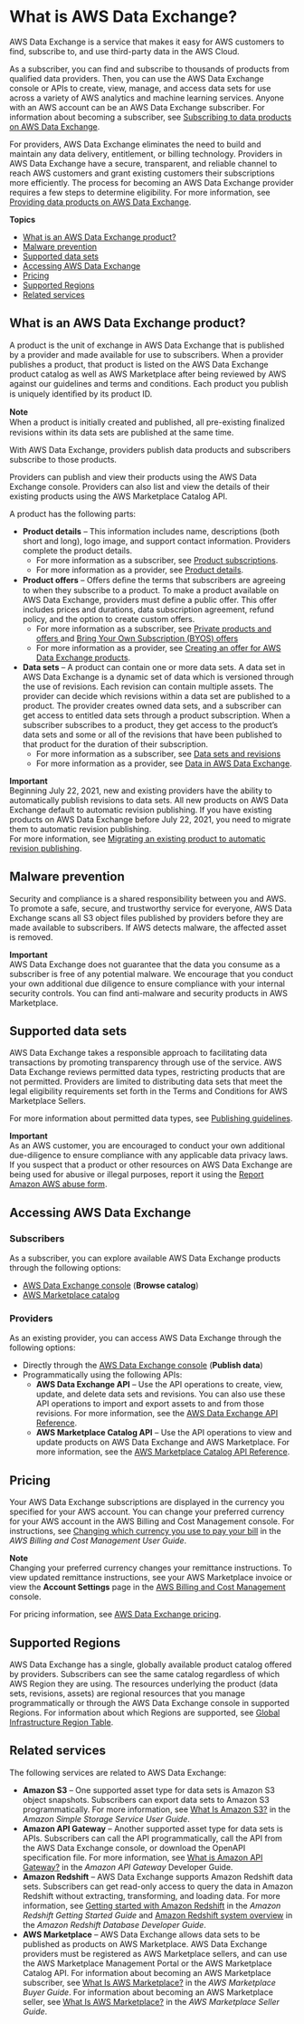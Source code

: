 # What is AWS Data Exchange?<a name="what-is"></a>

AWS Data Exchange is a service that makes it easy for AWS customers to find, subscribe to, and use third\-party data in the AWS Cloud\.

As a subscriber, you can find and subscribe to thousands of products from qualified data providers\. Then, you can use the AWS Data Exchange console or APIs to create, view, manage, and access data sets for use across a variety of AWS analytics and machine learning services\. Anyone with an AWS account can be an AWS Data Exchange subscriber\. For information about becoming a subscriber, see [Subscribing to data products on AWS Data Exchange](subscribe-to-data-sets.md)\.

For providers, AWS Data Exchange eliminates the need to build and maintain any data delivery, entitlement, or billing technology\. Providers in AWS Data Exchange have a secure, transparent, and reliable channel to reach AWS customers and grant existing customers their subscriptions more efficiently\. The process for becoming an AWS Data Exchange provider requires a few steps to determine eligibility\. For more information, see [Providing data products on AWS Data Exchange](providing-data-sets.md)\.

**Topics**
+ [What is an AWS Data Exchange product?](#data-exchange-products)
+ [Malware prevention](#ensuring-safe-data)
+ [Supported data sets](#supported-data-sets)
+ [Accessing AWS Data Exchange](#how-to-access)
+ [Pricing](#pricing)
+ [Supported Regions](#supported-regions)
+ [Related services](#related-services)

## What is an AWS Data Exchange product?<a name="data-exchange-products"></a>

A product is the unit of exchange in AWS Data Exchange that is published by a provider and made available for use to subscribers\. When a provider publishes a product, that product is listed on the AWS Data Exchange product catalog as well as AWS Marketplace after being reviewed by AWS against our guidelines and terms and conditions\. Each product you publish is uniquely identiﬁed by its product ID\. 

**Note**  
When a product is initially created and published, all pre\-existing ﬁnalized revisions within its data sets are published at the same time\.

With AWS Data Exchange, providers publish data products and subscribers subscribe to those products\.

Providers can publish and view their products using the AWS Data Exchange console\. Providers can also list and view the details of their existing products using the AWS Marketplace Catalog API\. 

A product has the following parts:
+ **Product details** – This information includes name, descriptions \(both short and long\), logo image, and support contact information\. Providers complete the product details\. 
  + For more information as a subscriber, see [Product subscriptions](product-subscriptions.md)\. 
  + For more information as a provider, see [Product details](product-details.md)\.
+ **Product offers** – Oﬀers deﬁne the terms that subscribers are agreeing to when they subscribe to a product\. To make a product available on AWS Data Exchange, providers must define a public offer\. This offer includes prices and durations, data subscription agreement, refund policy, and the option to create custom offers\. 
  + For more information as a subscriber, see [Private products and offers ](subscribe-to-private-offer.md) and [Bring Your Own Subscription \(BYOS\) offers ](subscribe-to-byos-offer.md)
  + For more information as a provider, see [Creating an offer for AWS Data Exchange products](prepare-offers.md)\.
+ **Data sets** – A product can contain one or more data sets\. A data set in AWS Data Exchange is a dynamic set of data which is versioned through the use of revisions\. Each revision can contain multiple assets\. The provider can decide which revisions within a data set are published to a product\. The provider creates owned data sets, and a subscriber can get access to entitled data sets through a product subscription\. When a subscriber subscribes to a product, they get access to the product’s data sets and some or all of the revisions that have been published to that product for the duration of their subscription\.
  + For more information as a subscriber, see [Data sets and revisions](product-subscriptions.md#product-sub-revisions)
  + For more information as a provider, see [Data in AWS Data Exchange](data-sets.md)\.

**Important**  
Beginning July 22, 2021, new and existing providers have the ability to automatically publish revisions to data sets\. All new products on AWS Data Exchange default to automatic revision publishing\. If you have existing products on AWS Data Exchange before July 22, 2021, you need to migrate them to automatic revision publishing\.  
For more information, see [Migrating an existing product to automatic revision publishing](updating-products.md#migrate-product)\.

## Malware prevention<a name="ensuring-safe-data"></a>

Security and compliance is a shared responsibility between you and AWS\. To promote a safe, secure, and trustworthy service for everyone, AWS Data Exchange scans all S3 object files published by providers before they are made available to subscribers\. If AWS detects malware, the affected asset is removed\.

**Important**  
AWS Data Exchange does not guarantee that the data you consume as a subscriber is free of any potential malware\. We encourage that you conduct your own additional due diligence to ensure compliance with your internal security controls\. You can find anti\-malware and security products in AWS Marketplace\.

## Supported data sets<a name="supported-data-sets"></a>

AWS Data Exchange takes a responsible approach to facilitating data transactions by promoting transparency through use of the service\. AWS Data Exchange reviews permitted data types, restricting products that are not permitted\. Providers are limited to distributing data sets that meet the legal eligibility requirements set forth in the Terms and Conditions for AWS Marketplace Sellers\.

For more information about permitted data types, see [Publishing guidelines](publishing-guidelines.md)\.

**Important**  
As an AWS customer, you are encouraged to conduct your own additional due\-diligence to ensure compliance with any applicable data privacy laws\. If you suspect that a product or other resources on AWS Data Exchange are being used for abusive or illegal purposes, report it using the [Report Amazon AWS abuse form](https://support.aws.amazon.com/#/contacts/report-abuse)\.

## Accessing AWS Data Exchange<a name="how-to-access"></a>

### Subscribers<a name="how-to-access-sub"></a>

As a subscriber, you can explore available AWS Data Exchange products through the following options:
+ [AWS Data Exchange console](https://console.aws.amazon.com/dataexchange) \(**Browse catalog**\)
+ [AWS Marketplace catalog](https://aws.amazon.com/marketplace/search/results?category=d5a43d97-558f-4be7-8543-cce265fe6d9d&FULFILLMENT_OPTION_TYPE=DATA_EXCHANGE&filters=FULFILLMENT_OPTION_TYPE)

### Providers<a name="how-to-access-pro"></a>

As an existing provider, you can access AWS Data Exchange through the following options:
+ Directly through the [AWS Data Exchange console](https://console.aws.amazon.com/dataexchange) \(**Publish data**\)
+ Programmatically using the following APIs:
  + **AWS Data Exchange API** – Use the API operations to create, view, update, and delete data sets and revisions\. You can also use these API operations to import and export assets to and from those revisions\. For more information, see the [AWS Data Exchange API Reference](https://docs.aws.amazon.com/data-exchange/latest/apireference)\.
  + **AWS Marketplace Catalog API** – Use the API operations to view and update products on AWS Data Exchange and AWS Marketplace\. For more information, see the [AWS Marketplace Catalog API Reference](https://docs.aws.amazon.com/marketplace-catalog/latest/api-reference/catalog-api-user-guide.html)\.

## Pricing<a name="pricing"></a>

Your AWS Data Exchange subscriptions are displayed in the currency you specified for your AWS account\. You can change your preferred currency for your AWS account in the AWS Billing and Cost Management console\. For instructions, see [Changing which currency you use to pay your bill](https://docs.aws.amazon.com/awsaccountbilling/latest/aboutv2/manage-account-payment.html#manage-account-payment-change-currency) in the *AWS Billing and Cost Management User Guide*\.

**Note**  
 Changing your preferred currency changes your remittance instructions\. To view updated remittance instructions, see your AWS Marketplace invoice or view the **Account Settings** page in the [AWS Billing and Cost Management](https://console.aws.amazon.com/billing/home?#account) console\.

For pricing information, see [ AWS Data Exchange pricing](http://aws.amazon.com/data-exchange/pricing/)\.

## Supported Regions<a name="supported-regions"></a>

AWS Data Exchange has a single, globally available product catalog offered by providers\. Subscribers can see the same catalog regardless of which AWS Region they are using\. The resources underlying the product \(data sets, revisions, assets\) are regional resources that you manage programmatically or through the AWS Data Exchange console in supported Regions\. For information about which Regions are supported, see [Global Infrastructure Region Table](http://aws.amazon.com/about-aws/global-infrastructure/regional-product-services/)\.

## Related services<a name="related-services"></a>

The following services are related to AWS Data Exchange:
+ **Amazon S3** – One supported asset type for data sets is Amazon S3 object snapshots\. Subscribers can export data sets to Amazon S3 programmatically\. For more information, see [What Is Amazon S3?](https://docs.aws.amazon.com/AmazonS3/latest/dev/Welcome.html) in the *Amazon Simple Storage Service User Guide*\.
+ **Amazon API Gateway** – Another supported asset type for data sets is APIs\. Subscribers can call the API programmatically, call the API from the AWS Data Exchange console, or download the OpenAPI specification file\. For more information, see [What is Amazon API Gateway?](https://docs.aws.amazon.com/apigateway/latest/developerguide/welcome.html) in the *Amazon API Gateway* Developer Guide\. 
+ **Amazon Redshift** – AWS Data Exchange supports Amazon Redshift data sets\. Subscribers can get read\-only access to query the data in Amazon Redshift without extracting, transforming, and loading data\. For more information, see [Getting started with Amazon Redshift](https://docs.aws.amazon.com/redshift/latest/gsg/getting-started.html) in the *Amazon Redshift Getting Started Guide* and [Amazon Redshift system overview](https://docs.aws.amazon.com/redshift/latest/dg/welcome.html) in the *Amazon Redshift Database Developer Guide*\.
+ **AWS Marketplace** – AWS Data Exchange allows data sets to be published as products on AWS Marketplace\. AWS Data Exchange providers must be registered as AWS Marketplace sellers, and can use the AWS Marketplace Management Portal or the AWS Marketplace Catalog API\. For information about becoming an AWS Marketplace subscriber, see [What Is AWS Marketplace?](https://docs.aws.amazon.com/marketplace/latest/buyerguide/what-is-marketplace.html) in the *AWS Marketplace Buyer Guide*\. For information about becoming an AWS Marketplace seller, see [What Is AWS Marketplace?](https://docs.aws.amazon.com/marketplace/latest/userguide/what-is-marketplace.html) in the *AWS Marketplace Seller Guide*\.